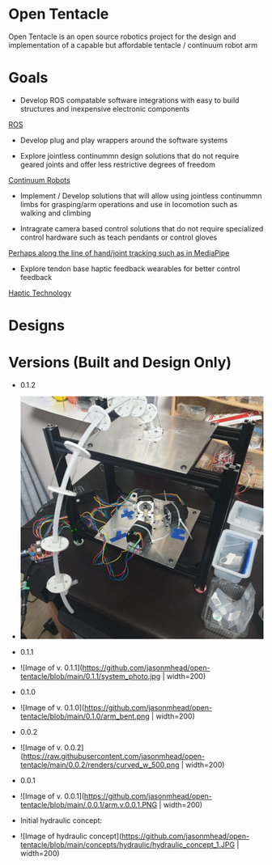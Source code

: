 # Open Tentacle
Open Tentacle is an open source robotics project for the design and implementation of a capable but affordable tentacle / continuum robot arm

# Goals
- Develop ROS compatable software integrations with easy to build structures and inexpensive electronic components

[ROS](https://www.ros.org/)

- Develop plug and play wrappers around the software systems

- Explore jointless continummn design solutions that do not require geared joints and offer less restrictive degrees of freedom

[Continuum Robots](https://www.google.com/search?q=Continuum++Robots&hs=Uh4&channel=fs&sxsrf=ALeKk03InHyTqxbpPBT8OlIoehBswv41-g:1590844447721&source=lnms&tbm=isch&sa=X&ved=2ahUKEwjBy8ux1dvpAhVQBKYKHT8cD0MQ_AUoAXoECAwQAw&biw=1920&bih=832)

- Implement / Develop solutions that will allow using jointless continummn limbs for grasping/arm operations and use in locomotion such as walking and climbing

- Intragrate camera based control solutions that do not require specialized control hardware such as teach pendants or control gloves

[Perhaps along the line of hand/joint tracking such as in MediaPipe](https://ai.googleblog.com/2019/08/on-device-real-time-hand-tracking-with.html)

- Explore tendon base haptic feedback wearables for better control feedback  

[Haptic Technology](https://en.wikipedia.org/wiki/Haptic_technology) 

# Designs


# Versions (Built and Design Only)

- 0.1.2
- ![Image of v. 0.1.2](https://github.com/jasonmhead/open-tentacle/blob/main/0.1.2/0.1.2.jpg)

- 0.1.1
- ![Image of v. 0.1.1](https://github.com/jasonmhead/open-tentacle/blob/main/0.1.1/system_photo.jpg | width=200)

- 0.1.0
- ![Image of v. 0.1.0](https://github.com/jasonmhead/open-tentacle/blob/main/0.1.0/arm_bent.png | width=200)

- 0.0.2 
- ![Image of v. 0.0.2](https://raw.githubusercontent.com/jasonmhead/open-tentacle/main/0.0.2/renders/curved_w_500.png | width=200)

- 0.0.1
- ![Image of v. 0.0.1](https://github.com/jasonmhead/open-tentacle/blob/main/.0.0.1/arm.v.0.0.1.PNG | width=200)

- Initial hydraulic concept:
- ![Image of hydraulic concept](https://github.com/jasonmhead/open-tentacle/blob/main/concepts/hydraulic/hydraulic_concept_1.JPG | width=200)

